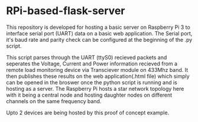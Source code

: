 

# RPi-based-flask-server
This repository is developed for hosting a basic server on Raspberry Pi 3 to interface serial port (UART) data on a basic web application. 
The Serial port, it's baud rate and parity check can be configured at the beginning of the .py script. 

This script parses through the UART (ttyS0) recieved packets and seperates the Voltage, Current and Power information recieved from a remote load monitoring device via Transciever module on 433Mhz band. It then publishes these results on the web application(.html file) which simply can be opened in the broswer once the python script is running and is hosting as a server. The Raspberry Pi hosts a star network topology here with it being a central node and hosting daughter nodes on different channels on the same frequency band. 

Upto 2 devices are being hosted by this proof of concept example.
